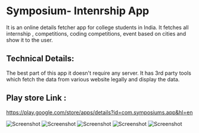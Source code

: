 # Symposium- Intenrship App
It is an online details fetcher app for college students in India. It fetches all internship , competitions, coding competitions, event based on cities and show it to the user.

## Technical Details:
The best part of this app it doesn't require any server. It has 3rd party tools which fetch the data from various website legally and display the data.

## Play store Link : 
https://play.google.com/store/apps/details?id=com.symposiums.app&hl=en

![Screenshot](https://github.com/diipkumar/BuyMe-ECommerce/blob/master/screenshot/1.webp)
![Screenshot](https://github.com/diipkumar/BuyMe-ECommerce/blob/master/screenshot/2.webp)
![Screenshot](https://github.com/diipkumar/BuyMe-ECommerce/blob/master/screenshot/3.webp)
![Screenshot](https://github.com/diipkumar/BuyMe-ECommerce/blob/master/screenshot/4.webp)
![Screenshot](https://github.com/diipkumar/BuyMe-ECommerce/blob/master/screenshot/5.webp)
